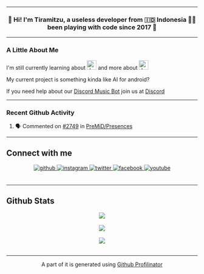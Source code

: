 ----
### <div align="center">👋 Hi! I'm Tiramitzu, a useless developer from 🇮🇩 Indonesia 👨‍💻 been playing with code since 2017 🚀</div>  
  ----
  
  ### A Little About Me
  
  I'm still currently learning about 
  <img style="margin: 0px" src="https://profilinator.rishav.dev/skills-assets/javascript-original.svg" alt="JavaScript" height="25"/> 
  and more about 
  <img style="margin: 0px" src="https://profilinator.rishav.dev/skills-assets/java-original-wordmark.svg" alt="Java" height="25"/>
  
  My current project is something kinda like AI for android?
  
  If you need help about our <a href="https://profilinator.rishav.dev/" target="_blank">Discord Music Bot</a> join us at <a href="https://discord.gg/AaGN76ZmEq" target="_blank"> Discord</a>
 
 ----
 
 ### Recent Github Activity
<!--START_SECTION:activity-->
1. 🗣 Commented on [#2749](https://github.com/PreMiD/Presences/issues/2749) in [PreMiD/Presences](https://github.com/PreMiD/Presences)
<!--END_SECTION:activity-->
 ----
  
## Connect with me  
<div align="center">
<a href="https://github.com/Tiramitzu" target="_blank">
<img src=https://img.shields.io/badge/github-%2324292e.svg?&style=for-the-badge&logo=github&logoColor=white alt=github style="margin-bottom: 5px;" />
</a>
<a href="https://instagram.com/tiramitzu.c" target="_blank">
<img src=https://img.shields.io/badge/instagram-%23000000.svg?&style=for-the-badge&logo=instagram&logoColor=white alt=instagram style="margin-bottom: 5px;" />
</a>
<a href="https://twitter.com/DTiramitzu" target="_blank">
<img src=https://img.shields.io/badge/twitter-%2300acee.svg?&style=for-the-badge&logo=twitter&logoColor=white alt=twitter style="margin-bottom: 5px;" />
</a>
<a href="https://www.facebook.com/TiramitzuC" target="_blank">
<img src=https://img.shields.io/badge/facebook-%232E87FB.svg?&style=for-the-badge&logo=facebook&logoColor=white alt=facebook style="margin-bottom: 5px;" />
</a>
<a href="https://www.youtube.com/user/https://www.youtube.com/channel/UCLnjXUT0hzi9YW8AddonJtA" target="_blank">
<img src=https://img.shields.io/badge/youtube-%23EE4831.svg?&style=for-the-badge&logo=youtube&logoColor=white alt=youtube style="margin-bottom: 5px;" />
</a>  
</div>
  

<br />  

----

## Github Stats  
<div align="center"><img src="https://github-readme-stats.vercel.app/api?username=Tiramitzu&show_icons=true&count_private=true&hide_border=true&theme=cobalt" align="center" /></div>  

<br/>  

<div align="center">
<img src="https://komarev.com/ghpvc/?username=Tiramitzu&&style=flat-square" align="center" />
</div>  
  

<br/>  

<div align="center">
            <a href="https://paypal.me/syahwarid" target="_blank" style="display: inline-block;">
                <img
                    src="https://img.shields.io/badge/Donate-PayPal-blue.svg?style=flat-square" 
                    align="center"
                />
            </a></div>
<br />

----

<div align="center">A part of it is generated using <a href="https://profilinator.rishav.dev/" target="_blank">Github Profilinator</a></div>
